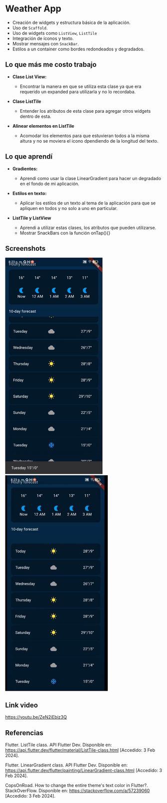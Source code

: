 # Weather App

- Creación de widgets y estructura básica de la aplicación.
- Uso de `Scaffold`.
- Uso de widgets como `ListView`, `ListTile`
- Integración de íconos y texto.
- Mostrar mensajes con `SnackBar`.
- Estilos a un container como bordes redondeados y degradados.

## Lo que más me costo trabajo

- **Clase List View:**

  - Encontrar la manera en que se utiliza esta clase ya que era requerido un expanded para utilizarla y no lo recordaba.

- **Clase ListTile**

  - Entender los atributos de esta clase para agregar otros widgets dentro de esta.

- **Alinear elementos en ListTile**

  - Acomodar los elementos para que estuvieran todos a la misma altura y no se moviera el icono dpendiendo de la longitud del texto.

## Lo que aprendí

- **Gradientes:**

  - Aprendi como usar la clase LinearGradient para hacer un degradado en el fondo de mi aplicación.

- **Estilos en texto:**

  - Aplicar los estilos de un texto al tema de la aplicación para que se apliquen en todos y no solo a uno en particular.

- **ListTile y ListView**
  - Aprendi a utilizar estas clases, los atributos que pueden utilizarse.
  - Mostrar SnackBars con la función onTap(){}

## Screenshots

![Screenshot 1](./screenshot1.png)
![Screenshot 2](./screenshot2.png)

## Link video

https://youtu.be/ZeN2iEbiz3Q

## Referencias

Flutter. ListTile class. API Flutter Dev. Disponible en: https://api.flutter.dev/flutter/material/ListTile-class.html [Accedido: 3 Feb 2024].

Flutter. LinearGradient class. API Flutter Dev. Disponible en: https://api.flutter.dev/flutter/painting/LinearGradient-class.html [Accedido: 3 Feb 2024].

CopsOnRoad. How to change the entire theme's text color in Flutter?. StackOverFlow. Disponible en: https://stackoverflow.com/a/57239060 [Accedido: 3 Feb 2024].
